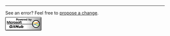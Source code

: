    <footer>
   <hr>
See an error? Feel free to
      <a href="{{ site.repo.repository_url }}/edit/{{ site.repo.branch }}/{{ page.path }}" title="Help improve {{ page.path }}">propose a change</a>.
      <br />
      <img style="padding-top: 5px;" src="/assets/img/footer-banner.png" />
      </footer>